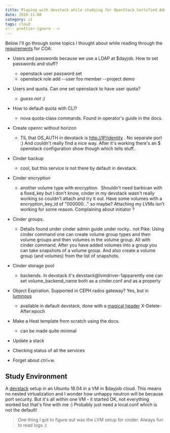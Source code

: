 ```yaml
---
title: Playing with devstack while studying for OpenStack Certified Administrator
date: 2018-11-08
category: it
tags: cloud
<!-- prettier-ignore -->
---
```


Below I'll go through some topics I thought about while reading through the
[requirements](https://www.openstack.org/coa/requirements/) for COA:

- Users and passwords because we use a LDAP at $dayjob. How to set passwords and
  stuff?
  - openstack user password set
  - openstack role add --user foo member --project demo
- Users and quota. Can one set openstack to have user quota?
  - _guess not :)_
- How to default quota with CLI?
  - nova quota-class commands. Found in operator's guide in the docs.
- Create openrc without horizon
  - TIL that OS_AUTH in devstack is <http://IP/identity> . No separate port :)
    And couldn't really find a nice way. After it's working there's an $
    openstack configuration show though which tells stuff..
- Cinder backup
  - cool, but this service is not there by default in devstack.
- Cinder encryption
  - another volume type with encryption.  Shouldn't need barbican with a
    fixed_key but I don't know, cinder in my devstack wasn't really working so
    couldn't attach and try it out. Have some volumes with a encryption_key_id
    of "000000..." so maybe? Attaching my LVMs isn't working for some reason.
    Complaining about initiator ?
- Cinder groups.
  - Details found under cinder admin guide under rocky.. not Pike. Using cinder
    command one can create volume group types and then volume groups and then
    volumes in the volume group. All with cinder command. After you have added
    volumes into a group you can take snapshots of a volume group. And also
    create a volume group (and volumes) from the list of snapshots.
- Cinder storage pool
  - backends. In devstack it's devstack@lvmdriver-1apparently one can set
    volume_backend_name both as a cinder.conf and as a property

- Object Expiration. Supported in CEPH rados gateway? Yes, but in
  [luminous](http://docs.ceph.com/docs/luminous/radosgw/s3/)
  - available in default devstack, done with a
    [magical header](https://docs.openstack.org/ocata/user-guide/cli-swift-set-object-expiration.html) X-Delete-After:epoch
- Make a Heat template from scratch using the docs.
  - can be made quite minimal
- Update a stack
- Checking status of all the services
- Forget about ctrl+w.

## Study Environment

A [devstack](https://docs.openstack.org/devstack/latest/) setup in an Ubuntu
18.04 in a VM in $dayjob cloud. This means no nested virtualization and I wonder
how unhappy neutron will be because port security. But it's all within one VM -
it started OK, not everything worked but that's fine with me :) Probably just
need a local.conf which is not the default!

> One thing I got to figure out was the LVM setup for cinder. Always fun to read
> logs :)
